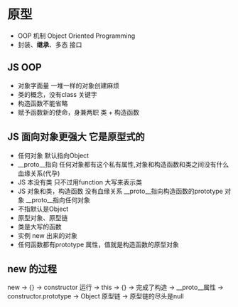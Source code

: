 # 原型

- OOP 机制 Object Oriented Programming
- 封装、**继承**、多态 接口

## JS OOP

- 对象字面量 一堆一样的对象创建麻烦
- 类的概念，没有class 关键字
- 构造函数不能省略
- 赋予函数新的使命，身兼两职
  类 + 构造函数

## JS 面向对象更强大 它是原型式的

- 任何对象 默认指向Object
- __proto__指向
  任何对象都有这个私有属性,对象和构造函数和类之间没有什么血缘关系(代孕)
- JS 本没有类
  只不过用function 大写来表示类
- JS 对象和类，构造函数 没有血缘关系
  __proto__指向构造函数的prototype 对象
  __proto__指向任何对象
- 不指默认是Object
- 原型对象、原型链
- 类是大写的函数
- 实例 new 出来的对象
- 任何函数都有prototype 属性，值就是构造函数的原型对象

## new 的过程

new -> {} -> constructor 运行 -> this -> {} -> 完成了构造
-> __proto__属性 -> constructor.prototype -> Object 原型链 -> 原型链的尽头是null
